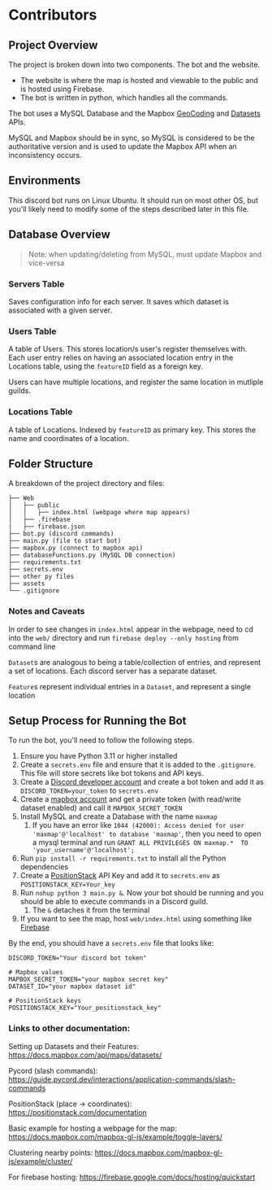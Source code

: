 # Contributors

## Project Overview
The project is broken down into two components. The bot and the website. 
- The website is where the map is hosted and viewable to the public and is hosted using Firebase.
- The bot is written in python, which handles all the commands.

The bot uses a MySQL Database and the Mapbox [GeoCoding](https://docs.mapbox.com/api/search/geocoding/)
and [Datasets](https://docs.mapbox.com/api/maps/datasets/#delete-a-feature) APIs. 

MySQL and Mapbox should be in sync, so MySQL is considered to be the authoritative version and is used to update the Mapbox API
when an inconsistency occurs.

## Environments
This discord bot runs on Linux Ubuntu. It should run on most other OS, but you'll likely need to modify some of the steps
described later in this file.

## Database Overview

> Note: when updating/deleting from MySQL, must update Mapbox and vice-versa

### Servers Table
Saves configuration info for each server. It saves which dataset is associated with a given server.


### Users Table
A table of Users. This stores location/s user's register themselves with. Each user entry
relies on having an associated location entry in the Locations table, using the `featureID` field as
a foreign key.

Users can have multiple locations, and register the same location in mutliple guilds.

### Locations Table
A table of Locations. Indexed by `featureID` as primary key. This stores the name and coordinates of a location.


## Folder Structure
A breakdown of the project directory and files:

```
├── Web
│   ├── public
│   │   ├── index.html (webpage where map appears)
│   ├── .firebase
|   ├── firebase.json
├── bot.py (discord commands)
├── main.py (file to start bot)
├── mapbox.py (connect to mapbox api)
├── databaseFunctions.py (MySQL DB connection)
├── requirements.txt
├── secrets.env
├── other py files
├── assets
└── .gitignore
```

### Notes and Caveats

In order to see changes in `index.html` appear in the webpage, need to cd into the `web/` directory and run 
`firebase deploy --only hosting` from command line

`Dataset`s are analogous to being a table/collection of entries, and represent a set of locations. Each discord server has a separate dataset.

`Feature`s represent individual entries in a `Dataset`, and represent a single location




## Setup Process for Running the Bot

To run the bot, you'll need to follow the following steps.

1. Ensure you have Python 3.11 or higher installed
2. Create a `secrets.env` file and ensure that it is added to the `.gitignore`. 
This file will store secrets like bot tokens and API keys.
3. Create a [Discord developer account](https://discord.com/developers/applications) and create a bot token and add it as `DISCORD_TOKEN=your_token` to `secrets.env`
4. Create a [mapbox account](https://account.mapbox.com/) and get a private token (with read/write dataset enabled) and call it `MAPBOX_SECRET_TOKEN`
5. Install MySQL and create a Database with the name `maxmap`
   1. If you have an error like `1044 (42000): Access denied for user 'maxmap'@'localhost' to database 'maxmap'`, then you need to open a mysql terminal and run `GRANT ALL PRIVILEGES ON maxmap.*  TO 'your_username'@'localhost';`
6. Run `pip install -r requirements.txt` to install all the Python dependencies
7. Create a [PositionStack](https://positionstack.com/documentation) API Key and add it to `secrets.env` as `POSITIONSTACK_KEY=Your_key`
8. Run `nohup python 3 main.py &`. Now your bot should be running and you should be able to execute commands in a Discord guild.
   1. The `&` detaches it from the terminal
9. If you want to see the map, host `web/index.html` using something like [Firebase](https://firebaseopensource.com/projects/firebaseextended/emberfire/docs/guide/deploying-to-firebase-hosting/)

By the end, you should have a `secrets.env` file that looks like:
```
DISCORD_TOKEN="Your discord bot token"

# Mapbox values
MAPBOX_SECRET_TOKEN="your mapbox secret key"
DATASET_ID="your mapbox dataset id"

# PositionStack keys
POSITIONSTACK_KEY="Your_positionstack_key"
```



### Links to other documentation:
Setting up Datasets and their Features: https://docs.mapbox.com/api/maps/datasets/

Pycord (slash commands): https://guide.pycord.dev/interactions/application-commands/slash-commands

PositionStack (place -> coordinates): https://positionstack.com/documentation

Basic example for hosting a webpage for the map: https://docs.mapbox.com/mapbox-gl-js/example/toggle-layers/

Clustering nearby points: https://docs.mapbox.com/mapbox-gl-js/example/cluster/

For firebase hosting: https://firebase.google.com/docs/hosting/quickstart

